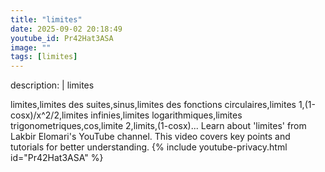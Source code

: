 ```yaml
---
title: "limites"
date: 2025-09-02 20:18:49 
youtube_id: Pr42Hat3ASA
image: ""
tags: [limites]
---
```

description: |
  limites
  
  
  limites,limites des suites,sinus,limites des fonctions circulaires,limites 1,(1-cosx)/x^2/2,limites infinies,limites logarithmiques,limites trigonometriques,cos,limite 2,limits,(1-cosx)...
  Learn about 'limites' from Lakbir Elomari's YouTube channel. This video covers key points and tutorials for better understanding.
{% include youtube-privacy.html id="Pr42Hat3ASA" %}
